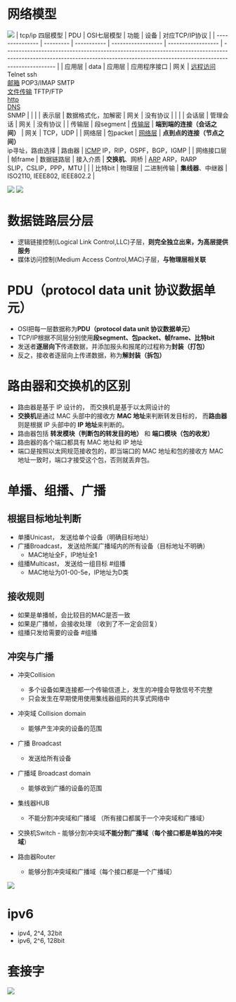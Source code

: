 # 网络模型

![](../photo/Pasted%20image%2020220928095209.png)
| tcp/ip 四层模型 | PDU       | OSI七层模型 | 功能               | 设备               | 对应TCP/IP协议                                                                                                                                                                 |
| --------------- | --------- | ----------- | ------------------ | ------------------ | ------------------------------------------------------------------------------------------------------------------------------------------------------------------------------ |
| 应用层          | data      | 应用层      | 应用程序接口       | 网关               | [远程访问](协议/应用层/远程访问.md) Telnet ssh<br/>[邮箱](协议/应用层/邮箱.md) POP3/IMAP SMTP<br/>[文件传输](协议/应用层/文件传输.md) TFTP/FTP<br/> [http](协议/应用层/http.md)<br/>[DNS](协议/应用层/DNS.md)<br/>SNMP |
|                 |           | 表示层      | 数据格式化，加解密 | 网关               | 没有协议                                                                                                                                                                       |
|                 |           | 会话层      | 管理会话           | 网关               | 没有协议                                                                                                                                                                       |
| 传输层          | 段segment | [传输层](协议/传输层/传输层.md)      | **端到端的连接（会话之间）** | 网关               | TCP，UDP                                                                                                                                                                       |
| 网络层          | 包packet  | [网络层](协议/网络层/网络层.md)      | **点到点的连接（节点之间）**<br/>ip寻址，路由选择   | 路由器             | [ICMP](协议/网络层/ICMP.md) IP，RIP，OSPF，BGP，IGMP                                                                                                                                                 |
| 网络接口层      | 帧frame   | 数据链路层  | 接入介质           | **交换机**、网桥   | [ARP](协议/数据链路层/ARP.md) ARP，RARP<br/>SLIP，CSLIP，PPP，MTU                                                                                                                                               |
|                 | 比特bit   | 物理层      | 二进制传输         | **集线器**、中继器 | ISO2110, IEEE802, IEEE802.2                                                                                                                                                    |

![](../photo/Pasted%20image%2020221027174603.png)
![](../photo/Pasted%20image%2020221027180012.png)
  
# 数据链路层分层
- 逻辑链接控制(Logical Link Control,LLC)子层，**则完全独立出来，为高层提供服务**
- 媒体访问控制(Medium Access Control,MAC)子层，**与物理层相关联**

# PDU（protocol data unit 协议数据单元）
- OSI把每一层数据称为**PDU（protocol data unit 协议数据单元）**
- TCP/IP根据不同层分别使用**段segment、包packet、帧frame、比特bit**
- 发送者**逐层向下**传递数据，并添加报头和报尾的过程称为**封装（打包）**
- 反之，接收者逐层向上传递数据，称为**解封装（拆包）**

# 路由器和交换机的区别
- 路由器是基于 IP 设计的， 而交换机是基于以太网设计的
- **交换机**是通过 MAC 头部中的接收方 **MAC 地址**来判断转发目标的， 而**路由器**则是根据 IP 头部中的 **IP 地址**来判断的。
- 路由器包括 **转发模块（判断包的转发目的地）** 和 **端口模块（包的收发）**
- 路由器的各个端口都具有 MAC 地址和 IP 地址
- 端口是按照以太网规范接收包的，即当端口的 MAC 地址和包的接收方 MAC 地址一致时，端口才接受这个包，否则就丢弃包。

# 单播、组播、广播
## 根据目标地址判断
- 单播Unicast， 发送给单个设备（明确目标地址）
- 广播Broadcast， 发送给所属广播域内的所有设备（目标地址不明确）
	- MAC地址全F，IP地址全1
- 组播Multicast， 发送给一组目标 #组播 
	- MAC地址为01-00-5e，IP地址为D类

## 接收规则
-   如果是单播帧，会比较目的MAC是否一致
-   如果是广播帧，会接收处理 （收到了不一定会回复）
-   组播只发给需要的设备 #组播 

## 冲突与广播
- 冲突Collision
	- 多个设备如果连接都一个传输信道上，发生的冲撞会导致信号不完整
	- 只会发生在早期使用使用集线器组网的共享式网络中
- 冲突域 Collision domain
	- 能够产生冲突的设备的范围

- 广播 Broadcast
	- 发送给所有设备
- 广播域 Broadcast domain
	- 能够收到广播的设备的范围

- 集线器HUB
	- 不能分割冲突域和广播域 （所有接口都属于一个冲突域和广播域）
- 交换机Switch
	- 能够分割冲突域**不能分割广播域**（**每个接口都是单独的冲突域**）
- 路由器Router
	- 能够分割冲突域和广播域（每个接口都是一个广播域）

![](../photo/Pasted%20image%2020221101102737.png)

# ipv6
- ipv4, 2^4, 32bit
- ipv6, 2^6, 128bit

# 套接字
![](../photo/Pasted%20image%2020221027174057.png)


